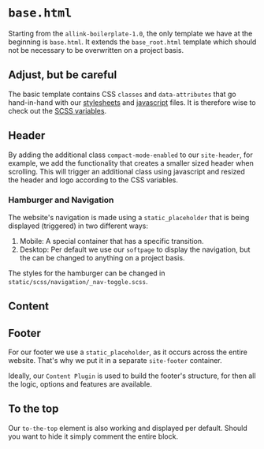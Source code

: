 # `base.html`

Starting from the `allink-boilerplate-1.0`, the only template we have at the beginning is `base.html`. It extends the `base_root.html` template which should not be necessary to be overwritten on a project basis.

## Adjust, but be careful

The basic template contains CSS `classes` and `data-attributes` that go hand-in-hand with our [stylesheets](stylesheets/concept.md) and [javascript](javascript/usage.md) files. It is therefore wise to check out the [SCSS variables](stylesheets/variables.md).

## Header

By adding the additional class `compact-mode-enabled` to our `site-header`, for example, we add the functionality that creates a smaller sized header when scrolling. This will trigger an additional class using javascript and resized the header and logo according to the CSS variables.

### Hamburger and Navigation

The website's navigation is made using a `static_placeholder` that is being displayed (triggered) in two different ways:

1. Mobile: A special container that has a specific transition.
2. Desktop: Per default we use our `softpage` to display the navigation, but the can be changed to anything on a project basis.

The styles for the hamburger can be changed in `static/scss/navigation/_nav-toggle.scss`.

## Content



## Footer

For our footer we use a `static_placeholder`, as it occurs across the entire website. That's why we put it in a separate `site-footer` container.

Ideally, our `Content Plugin` is used to build the footer's structure, for then all the logic, options and features are available.

## To the top

Our `to-the-top` element is also working and displayed per default. Should you want to hide it simply comment the entire block.

